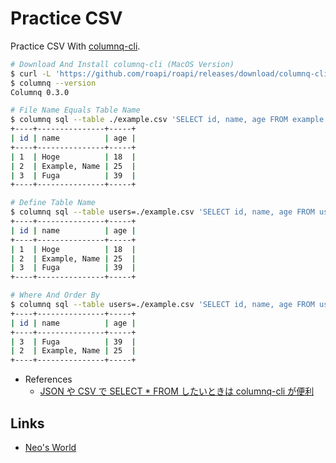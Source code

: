 # Practice CSV

Practice CSV With [columnq-cli](https://github.com/roapi/roapi/tree/main/columnq-cli).

```bash
# Download And Install columnq-cli (MacOS Version)
$ curl -L 'https://github.com/roapi/roapi/releases/download/columnq-cli-v0.3.0/columnq-cli-apple-darwin.tar.gz' | tar xvf - -C "${HOME}/bin"
$ columnq --version
Columnq 0.3.0

# File Name Equals Table Name
$ columnq sql --table ./example.csv 'SELECT id, name, age FROM example'
+----+---------------+-----+
| id | name          | age |
+----+---------------+-----+
| 1  | Hoge          | 18  |
| 2  | Example, Name | 25  |
| 3  | Fuga          | 39  |
+----+---------------+-----+

# Define Table Name
$ columnq sql --table users=./example.csv 'SELECT id, name, age FROM users'
+----+---------------+-----+
| id | name          | age |
+----+---------------+-----+
| 1  | Hoge          | 18  |
| 2  | Example, Name | 25  |
| 3  | Fuga          | 39  |
+----+---------------+-----+

# Where And Order By
$ columnq sql --table users=./example.csv 'SELECT id, name, age FROM users WHERE age >= 20 ORDER BY age DESC'
+----+---------------+-----+
| id | name          | age |
+----+---------------+-----+
| 3  | Fuga          | 39  |
| 2  | Example, Name | 25  |
+----+---------------+-----+
```

- References
  - [JSON や CSV で SELECT * FROM したいときは columnq-cli が便利](https://zenn.dev/hankei6km/articles/select-from-json-csv-by-using-columnq-cli)


## Links

- [Neo's World](https://neos21.net/)
